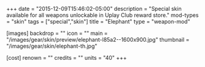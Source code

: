 +++
date = "2015-12-09T15:46:02-05:00"
description = "Special skin available for all weapons unlockable in Uplay Club reward store."
mod-types = "skin"
tags = ["special","skin"]
title = "Elephant"
type = "weapon-mod"

[images]
  backdrop = ""
  icon = ""
  main = "/images/gear/skin/preview/elephant-l85a2--1600x900.jpg"
  thumbnail = "/images/gear/skin/elephant-th.jpg"

[cost]
  renown = ""
  credits = ""
  units = "40"
+++
